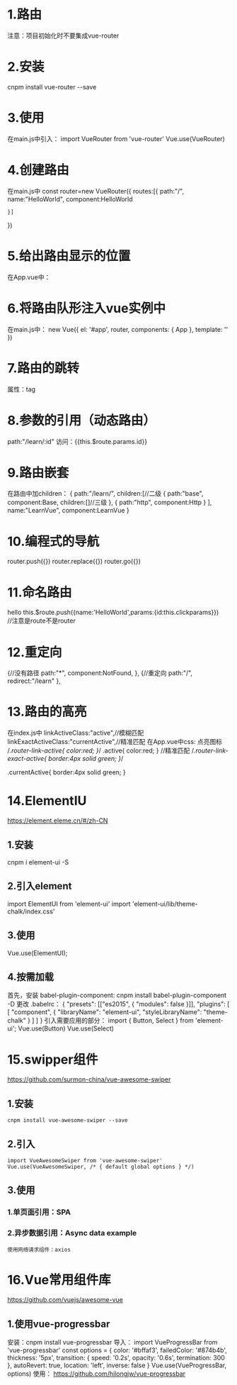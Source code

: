 # 1.路由
注意：项目初始化时不要集成vue-router

# 2.安装
cnpm install vue-router --save

# 3.使用
在main.js中引入：
import VueRouter from 'vue-router'
Vue.use(VueRouter)

# 4.创建路由
在main.js中
const router=new VueRouter({
	routes:[{
		path:"/",
		name:"HelloWorld",
		component:HelloWorld
		
	}]
})
# 5.给出路由显示的位置
在App.vue中：
<router-view/>

# 6.将路由队形注入vue实例中
在main.js中：
new Vue({
  el: '#app',
  router,
  components: { App },
  template: '<App/>'
})

# 7.路由的跳转
<router-link to="">
属性：tag

# 8.参数的引用（动态路由）
path:"/learn/:id"
访问：{{this.$route.params.id}}

# 9.路由嵌套
在路由中加children：
		{
			path:"/learn/",
			children:[//二级
				{
					path:"base",
					component:Base,
					children:[]//三级
				},
				{
					path:"http",
					component:Http
				}
			],
			name:"LearnVue",
			component:LearnVue
		}
		
# 10.编程式的导航
router.push({})
router.replace({})
router.go({})

# 11.命名路由
<router-link tag="li" :to="{name:'HelloWorld',params:{id:hparams}}">hello</router-link>
this.$route.push({name:'HelloWorld',params:{id:this.clickparams}})    	
//注意是route不是router

# 12.重定向
{//没有路径
	path:"*",
	component:NotFound,
},
{//重定向
	path:"/",
	redirect:"/learn"
},

# 13.路由的高亮
在index.js中
	linkActiveClass:"active",//模糊匹配
	linkExactActiveClass:"currentActive",//精准匹配
在App.vue中css:
点亮图标
/*.router-link-active{
	color:red;
}*/
.active{
	color:red;
}
//精准匹配
/*.router-link-exact-active{
	border:4px solid green;
}*/

.currentActive{
	border:4px solid green;
}

# 14.ElementIU
https://element.eleme.cn/#/zh-CN
## 1.安装
cnpm i element-ui -S
## 2.引入element
import ElementUI from 'element-ui'
import 'element-ui/lib/theme-chalk/index.css'
## 3.使用
Vue.use(ElementUI);
## 4.按需加载
首先，安装 babel-plugin-component:
cnpm install babel-plugin-component -D
更改 .babelrc：
{
  "presets": [["es2015", { "modules": false }]],
  "plugins": [
    [
      "component",
      {
        "libraryName": "element-ui",
        "styleLibraryName": "theme-chalk"
      }
    ]
  ]
}
引入需要应用的部分：
import { Button, Select } from 'element-ui';
Vue.use(Button)
Vue.use(Select)
# 15.swipper组件
https://github.com/surmon-china/vue-awesome-swiper
## 1.安装
	cnpm install vue-awesome-swiper --save
## 2.引入
	import VueAwesomeSwiper from 'vue-awesome-swiper'
	Vue.use(VueAwesomeSwiper, /* { default global options } */)
## 3.使用
### 1.单页面引用：SPA
### 2.异步数据引用：Async data example
	使用网络请求组件：axios

# 16.Vue常用组件库
https://github.com/vuejs/awesome-vue
## 1.使用vue-progressbar
安装：cnpm install vue-progressbar
导入：
import VueProgressBar from 'vue-progressbar'
const options = {
  color: '#bffaf3',
  failedColor: '#874b4b',
  thickness: '5px',
  transition: {
    speed: '0.2s',
    opacity: '0.6s',
    termination: 300
  },
  autoRevert: true,
  location: 'left',
  inverse: false
}
Vue.use(VueProgressBar, options)
使用：<vue-progress-bar></vue-progress-bar>
	https://github.com/hilongjw/vue-progressbar